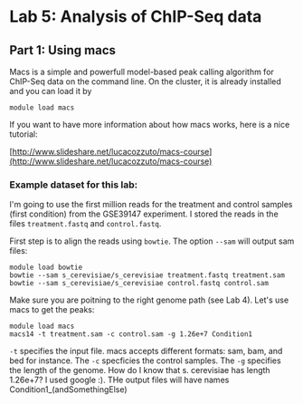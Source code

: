 # Lab 5: Analysis of ChIP-Seq data

## Part 1: Using macs

Macs is a simple and powerfull model-based peak calling algorithm for ChIP-Seq data on the command line. On the cluster, it is already installed and you can load it by

    module load macs
    
If you want to have more information about how macs works, here is a nice tutorial:

[http://www.slideshare.net/lucacozzuto/macs-course](http://www.slideshare.net/lucacozzuto/macs-course)

### Example dataset for this lab:

I'm going to use the first million reads for the treatment and control samples (first condition) from the GSE39147 experiment. I stored the reads in the files `treatment.fastq` and `control.fastq`.    

First step is to align the reads using `bowtie`. The option `--sam` will output sam files:

    module load bowtie
    bowtie --sam s_cerevisiae/s_cerevisiae treatment.fastq treatment.sam 
    bowtie --sam s_cerevisiae/s_cerevisiae control.fastq control.sam 
    
Make sure you are poitning to the right genome path (see Lab 4). Let's use macs to get the peaks:

    module load macs
    macs14 -t treatment.sam -c control.sam -g 1.26e+7 Condition1

`-t` specifies the input file. macs accepts different formats: sam, bam, and bed for instance. The `-c` specficies the control samples. The `-g` specifies the length of the genome. How do I know that s. cerevisiae has length 1.26e+7? I used google :). THe output files will have names Condition1_(andSomethingElse)




    





